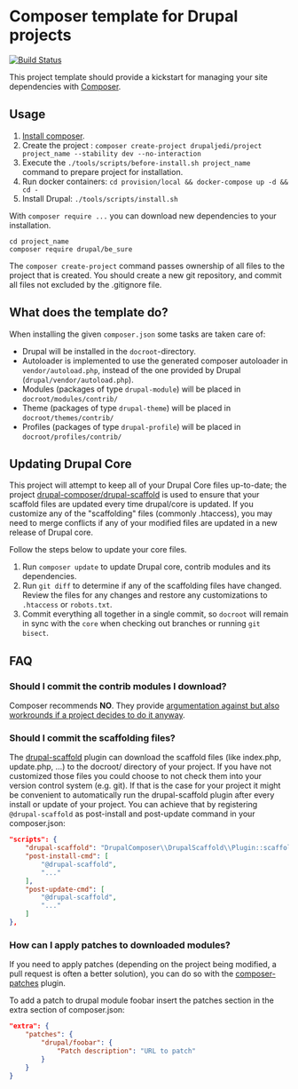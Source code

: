 # Composer template for Drupal projects

[![Build Status](https://travis-ci.org/Drupal-Jedi/project.svg?branch=8.x)](https://travis-ci.org/Drupal-Jedi/project)

This project template should provide a kickstart for managing your site
dependencies with [Composer](https://getcomposer.org/).

## Usage

1. [Install composer](https://getcomposer.org/doc/00-intro.md#installation-linux-unix-osx).
1. Create the project : `composer create-project drupaljedi/project project_name --stability dev --no-interaction`
1. Execute the `./tools/scripts/before-install.sh project_name` command to prepare project for installation.
1. Run docker containers: `cd provision/local && docker-compose up -d && cd -`
1. Install Drupal: `./tools/scripts/install.sh`

With `composer require ...` you can download new dependencies to your 
installation.

```
cd project_name
composer require drupal/be_sure
```

The `composer create-project` command passes ownership of all files to the 
project that is created. You should create a new git repository, and commit 
all files not excluded by the .gitignore file.

## What does the template do?

When installing the given `composer.json` some tasks are taken care of:

* Drupal will be installed in the `docroot`-directory.
* Autoloader is implemented to use the generated composer autoloader in `vendor/autoload.php`,
  instead of the one provided by Drupal (`drupal/vendor/autoload.php`).
* Modules (packages of type `drupal-module`) will be placed in `docroot/modules/contrib/`
* Theme (packages of type `drupal-theme`) will be placed in `docroot/themes/contrib/`
* Profiles (packages of type `drupal-profile`) will be placed in `docroot/profiles/contrib/`

## Updating Drupal Core

This project will attempt to keep all of your Drupal Core files up-to-date; the 
project [drupal-composer/drupal-scaffold](https://github.com/drupal-composer/drupal-scaffold) 
is used to ensure that your scaffold files are updated every time drupal/core is 
updated. If you customize any of the "scaffolding" files (commonly .htaccess), 
you may need to merge conflicts if any of your modified files are updated in a 
new release of Drupal core.

Follow the steps below to update your core files.

1. Run `composer update` to update Drupal core, contrib modules and its dependencies.
1. Run `git diff` to determine if any of the scaffolding files have changed. 
   Review the files for any changes and restore any customizations to 
  `.htaccess` or `robots.txt`.
1. Commit everything all together in a single commit, so `docroot` will remain in
   sync with the `core` when checking out branches or running `git bisect`.

## FAQ

### Should I commit the contrib modules I download?

Composer recommends **NO**. They provide [argumentation against but also
workrounds if a project decides to do it anyway](https://getcomposer.org/doc/faqs/should-i-commit-the-dependencies-in-my-vendor-directory.md).

### Should I commit the scaffolding files?

The [drupal-scaffold](https://github.com/drupal-composer/drupal-scaffold) plugin can download the scaffold files (like
index.php, update.php, …) to the docroot/ directory of your project. If you have not customized those files you could choose
to not check them into your version control system (e.g. git). If that is the case for your project it might be
convenient to automatically run the drupal-scaffold plugin after every install or update of your project. You can
achieve that by registering `@drupal-scaffold` as post-install and post-update command in your composer.json:

```json
"scripts": {
    "drupal-scaffold": "DrupalComposer\\DrupalScaffold\\Plugin::scaffold",
    "post-install-cmd": [
        "@drupal-scaffold",
        "..."
    ],
    "post-update-cmd": [
        "@drupal-scaffold",
        "..."
    ]
},
```
### How can I apply patches to downloaded modules?

If you need to apply patches (depending on the project being modified, a pull 
request is often a better solution), you can do so with the 
[composer-patches](https://github.com/cweagans/composer-patches) plugin.

To add a patch to drupal module foobar insert the patches section in the extra 
section of composer.json:
```json
"extra": {
    "patches": {
        "drupal/foobar": {
            "Patch description": "URL to patch"
        }
    }
}
```
